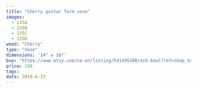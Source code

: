 ```yaml
---
title: "Cherry guitar form vase"
images:
  - 135A
  - 135B
  - 135C
  - 135D
wood: "Cherry"
type: "Vase"
dimensions: '14" x 16"'
buy: "https://www.etsy.com/se-en/listing/541495308/ash-bowl?ref=shop_home_active_5"
price: 150
tags:
date: 2016-6-13
---
```


